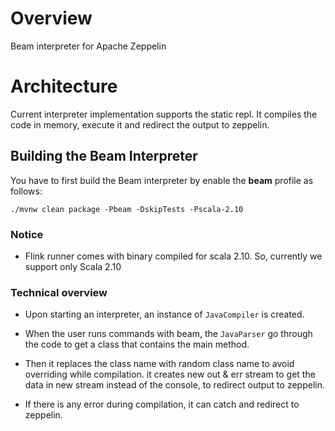 # Overview
Beam interpreter for Apache Zeppelin

# Architecture
Current interpreter implementation supports the static repl. It compiles the code in memory, execute it and redirect the output to zeppelin.

## Building the Beam Interpreter
You have to first build the Beam interpreter by enable the **beam** profile as follows:

```
./mvnw clean package -Pbeam -DskipTests -Pscala-2.10
```

### Notice
- Flink runner comes with binary compiled for scala 2.10. So, currently we support only Scala 2.10

### Technical overview

 * Upon starting an interpreter, an instance of `JavaCompiler` is created. 

 * When the user runs commands with beam, the `JavaParser` go through the code to get a class that contains the main method.
 
 * Then it replaces the class name with random class name to avoid overriding while  compilation. it creates new out & err stream to get the data in new stream instead of the console, to redirect output to zeppelin.
 
 * If there is any error during compilation, it can catch and redirect to zeppelin.
